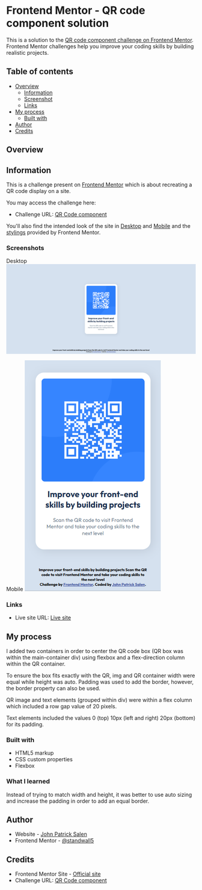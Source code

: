 # Frontend Mentor - QR code component solution

This is a solution to the [QR code component challenge on Frontend Mentor](https://www.frontendmentor.io/challenges/qr-code-component-iux_sIO_H). Frontend Mentor challenges help you improve your coding skills by building realistic projects. 

## Table of contents

- [Overview](#overview)
  - [Information](#information)
  - [Screenshot](#screenshot)
  - [Links](#links)
- [My process](#my-process)
  - [Built with](#built-with)
- [Author](#author)
- [Credits](#credits)

## Overview

## Information

This is a challenge present on [Frontend Mentor](https://www.frontendmentor.io) which is about recreating a QR code display on a site.

You may access the challenge here:
- Challenge URL: [QR Code component](https://www.frontendmentor.io/challenges/qr-code-component-iux_sIO_H)

You'll also find the intended look of the site in [Desktop](./design/desktop-design.jpg) and [Mobile](./design/mobile-design.jpg) and the [stylings](./style-guide.md) provided by Frontend Mentor.

### Screenshots

Desktop
![](./final/desktop-final.png) 

Mobile
![](./final/mobile-final.png)

### Links

- Live site URL: [Live site](https://standwall5.github.io/qrcodesite)

## My process

I added two containers in order to center the QR code box (QR box was within the main-container div) using flexbox and a flex-direction column within the QR container. 

To ensure the box fits exactly with the QR, img and QR container width were equal while height was auto. Padding was used to add the border, however, the border property can also be used. 

QR image and text elements (grouped within div) were within a flex column which included a row gap value of 20 pixels.

Text elements included the values 0 (top) 10px (left and right) 20px (bottom) for its padding.

### Built with

- HTML5 markup
- CSS custom properties
- Flexbox

### What I learned

Instead of trying to match width and height, it was better to use auto sizing and increase the padding in order to add an equal border.

## Author

- Website - [John Patrick Salen](https://standwall5.github.io/)
- Frontend Mentor - [@standwall5](https://www.frontendmentor.io/profile/standwall5)

## Credits

- Frontend Mentor Site - [Official site](https://www.frontendmentor.io)
- Challenge URL: [QR Code component](https://www.frontendmentor.io/challenges/qr-code-component-iux_sIO_H)
